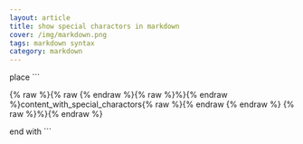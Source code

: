 ```yaml
---
layout: article
title: show special charactors in markdown
cover: /img/markdown.png
tags: markdown syntax
category: markdown
---
```


place \`\`\`

{% raw %}{% raw {% endraw %}{% raw %}%}{% endraw %}content_with_special_charactors{% raw %}{% endraw {% endraw %} {% raw %}%}{% endraw %}

end with \`\`\`
